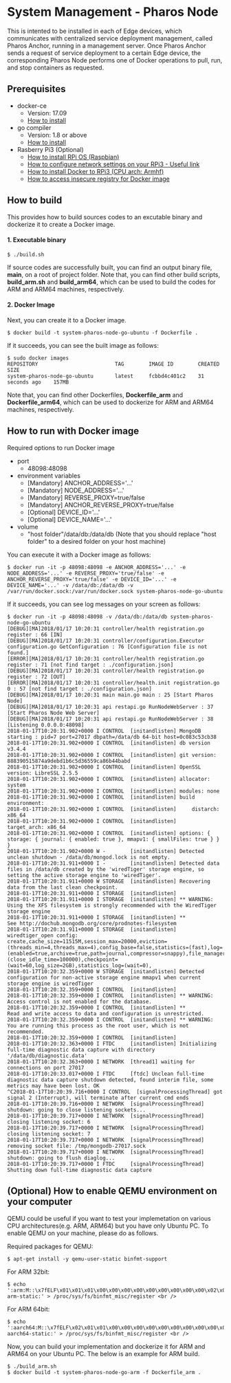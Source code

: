 System Management - Pharos Node
=======================================

This is intented to be installed in each of Edge devices, which communicates with centralized service deployment management, called Pharos Anchor, running in a management server. Once Pharos Anchor sends a request of service deployment to a certain Edge device, the corresponding Pharos Node performs one of Docker operations to pull, run, and stop containers as requested.

## Prerequisites ##
- docker-ce
  - Version: 17.09
  - [How to install](https://docs.docker.com/engine/installation/linux/docker-ce/ubuntu/)
- go compiler
  - Version: 1.8 or above
  - [How to install](https://golang.org/dl/)
- Rasberry Pi3 (Optional)
  - [How to install RPi OS (Raspbian)](https://www.raspberrypi.org/documentation/installation/installing-images/)
  - [How to configure network settings on your RPi3 - Useful link](https://kr.mathworks.com/help/supportpkg/raspberrypi/ug/getting-the-raspberry_pi-ip-address.html?requestedDomain=true)
  - [How to install Docker to RPi3 (CPU arch: Armhf)](https://docs.docker.com/install/linux/docker-ce/debian/#prerequisites)
  - [How to access insecure registry for Docker image](https://docs.docker.com/registry/insecure/#deploy-a-plain-http-registry)

## How to build ##
This provides how to build sources codes to an excutable binary and dockerize it to create a Docker image.

#### 1. Executable binary ####
```shell
$ ./build.sh
```
If source codes are successfully built, you can find an output binary file, **main**, on a root of project folder.
Note that, you can find other build scripts, **build_arm.sh** and **build_arm64**, which can be used to build the codes for ARM and ARM64 machines, respectively.

#### 2. Docker Image  ####
Next, you can create it to a Docker image.
```shell
$ docker build -t system-pharos-node-go-ubuntu -f Dockerfile .
```
If it succeeds, you can see the built image as follows:
```shell
$ sudo docker images
REPOSITORY                         TAG        IMAGE ID        CREATED           SIZE
system-pharos-node-go-ubuntu       latest     fcbbd4c401c2    31 seconds ago    157MB
```
Note that, you can find other Dockerfiles, **Dockerfile_arm** and **Dockerfile_arm64**, which can be used to dockerize for ARM and ARM64 machines, respectively.

## How to run with Docker image ##
Required options to run Docker image
- port
    - 48098:48098
- environment variables
    - [Mandatory] ANCHOR_ADDRESS='...'
    - [Mandatory] NODE_ADDRESS='...'
    - [Mandatory] REVERSE_PROXY=true/false
    - [Mandatory] ANCHOR_REVERSE_PROXY=true/false
    - [Optional] DEVICE_ID='...'
    - [Optional] DEVICE_NAME='...'
- volume
    - "host folder"/data/db:/data/db (Note that you should replace "host folder" to a desired folder on your host machine)

You can execute it with a Docker image as follows:
```shell
$ docker run -it -p 48098:48098 -e ANCHOR_ADDRESS='...' -e NODE_ADDRESS='...' -e REVERSE_PROXY='true/false' -e ANCHOR_REVERSE_PROXY='true/false' -e DEVICE_ID='...' -e DEVICE_NAME='...' -v /data/db:/data/db -v /var/run/docker.sock:/var/run/docker.sock system-pharos-node-go-ubuntu
```
If it succeeds, you can see log messages on your screen as follows:
```shell
$ docker run -it -p 48098:48098 -v /data/db:/data/db system-pharos-node-go-ubuntu
[DEBUG][MA]2018/01/17 10:20:31 controller/health registration.go register : 66 [IN]
[DEBUG][MA]2018/01/17 10:20:31 controller/configuration.Executor configuration.go GetConfiguration : 76 [Configuration file is not found.]
[ERROR][MA]2018/01/17 10:20:31 controller/health registration.go register : 71 [not find target : ./configuration.json]
[DEBUG][MA]2018/01/17 10:20:31 controller/health registration.go register : 72 [OUT]
[ERROR][MA]2018/01/17 10:20:31 controller/health.init registration.go 0 : 57 [not find target : ./configuration.json]
[DEBUG][MA]2018/01/17 10:20:31 main main.go main : 25 [Start Pharos Node]
[DEBUG][MA]2018/01/17 10:20:31 api restapi.go RunNodeWebServer : 37 [Start Pharos Node Web Server]
[DEBUG][MA]2018/01/17 10:20:31 api restapi.go RunNodeWebServer : 38 [Listening 0.0.0.0:48098]
2018-01-17T10:20:31.902+0000 I CONTROL  [initandlisten] MongoDB starting : pid=7 port=27017 dbpath=/data/db 64-bit host=0c083c53cb38
2018-01-17T10:20:31.902+0000 I CONTROL  [initandlisten] db version v3.4.4
2018-01-17T10:20:31.902+0000 I CONTROL  [initandlisten] git version: 888390515874a9debd1b6c5d36559ca86b44babd
2018-01-17T10:20:31.902+0000 I CONTROL  [initandlisten] OpenSSL version: LibreSSL 2.5.5
2018-01-17T10:20:31.902+0000 I CONTROL  [initandlisten] allocator: system
2018-01-17T10:20:31.902+0000 I CONTROL  [initandlisten] modules: none
2018-01-17T10:20:31.902+0000 I CONTROL  [initandlisten] build environment:
2018-01-17T10:20:31.902+0000 I CONTROL  [initandlisten]     distarch: x86_64
2018-01-17T10:20:31.902+0000 I CONTROL  [initandlisten]     target_arch: x86_64
2018-01-17T10:20:31.902+0000 I CONTROL  [initandlisten] options: { storage: { journal: { enabled: true }, mmapv1: { smallFiles: true } } }
2018-01-17T10:20:31.902+0000 W -        [initandlisten] Detected unclean shutdown - /data/db/mongod.lock is not empty.
2018-01-17T10:20:31.911+0000 I -        [initandlisten] Detected data files in /data/db created by the 'wiredTiger' storage engine, so setting the active storage engine to 'wiredTiger'.
2018-01-17T10:20:31.911+0000 W STORAGE  [initandlisten] Recovering data from the last clean checkpoint.
2018-01-17T10:20:31.911+0000 I STORAGE  [initandlisten] 
2018-01-17T10:20:31.911+0000 I STORAGE  [initandlisten] ** WARNING: Using the XFS filesystem is strongly recommended with the WiredTiger storage engine
2018-01-17T10:20:31.911+0000 I STORAGE  [initandlisten] **          See http://dochub.mongodb.org/core/prodnotes-filesystem
2018-01-17T10:20:31.911+0000 I STORAGE  [initandlisten] wiredtiger_open config: create,cache_size=11515M,session_max=20000,eviction=(threads_min=4,threads_max=4),config_base=false,statistics=(fast),log=(enabled=true,archive=true,path=journal,compressor=snappy),file_manager=(close_idle_time=100000),checkpoint=(wait=60,log_size=2GB),statistics_log=(wait=0),
2018-01-17T10:20:32.359+0000 W STORAGE  [initandlisten] Detected configuration for non-active storage engine mmapv1 when current storage engine is wiredTiger
2018-01-17T10:20:32.359+0000 I CONTROL  [initandlisten] 
2018-01-17T10:20:32.359+0000 I CONTROL  [initandlisten] ** WARNING: Access control is not enabled for the database.
2018-01-17T10:20:32.359+0000 I CONTROL  [initandlisten] **          Read and write access to data and configuration is unrestricted.
2018-01-17T10:20:32.359+0000 I CONTROL  [initandlisten] ** WARNING: You are running this process as the root user, which is not recommended.
2018-01-17T10:20:32.359+0000 I CONTROL  [initandlisten] 
2018-01-17T10:20:32.363+0000 I FTDC     [initandlisten] Initializing full-time diagnostic data capture with directory '/data/db/diagnostic.data'
2018-01-17T10:20:32.363+0000 I NETWORK  [thread1] waiting for connections on port 27017
2018-01-17T10:20:33.017+0000 I FTDC     [ftdc] Unclean full-time diagnostic data capture shutdown detected, found interim file, some metrics may have been lost. OK
^C2018-01-17T10:20:39.716+0000 I CONTROL  [signalProcessingThread] got signal 2 (Interrupt), will terminate after current cmd ends
2018-01-17T10:20:39.716+0000 I NETWORK  [signalProcessingThread] shutdown: going to close listening sockets...
2018-01-17T10:20:39.717+0000 I NETWORK  [signalProcessingThread] closing listening socket: 6
2018-01-17T10:20:39.717+0000 I NETWORK  [signalProcessingThread] closing listening socket: 7
2018-01-17T10:20:39.717+0000 I NETWORK  [signalProcessingThread] removing socket file: /tmp/mongodb-27017.sock
2018-01-17T10:20:39.717+0000 I NETWORK  [signalProcessingThread] shutdown: going to flush diaglog...
2018-01-17T10:20:39.717+0000 I FTDC     [signalProcessingThread] Shutting down full-time diagnostic data capture

```

## (Optional) How to enable QEMU environment on your computer
QEMU could be useful if you want to test your implemetation on various CPU architectures(e.g. ARM, ARM64) but you have only Ubuntu PC. To enable QEMU on your machine, please do as follows.

Required packages for QEMU:
```shell
$ apt-get install -y qemu-user-static binfmt-support
```
For ARM 32bit:
```shell
$ echo ':arm:M::\x7fELF\x01\x01\x01\x00\x00\x00\x00\x00\x00\x00\x00\x00\x02\x00\x28\x00:\xff\xff\xff\xff\xff\xff\xff\x00\xff\xff\xff\xff\xff\xff\xff\xff\xfe\xff\xff\xff:/usr/bin/qemu-arm-static:' > /proc/sys/fs/binfmt_misc/register <br />
```
For ARM 64bit:
```shell
$ echo ':aarch64:M::\x7fELF\x02\x01\x01\x00\x00\x00\x00\x00\x00\x00\x00\x00\x02\x00\xb7:\xff\xff\xff\xff\xff\xff\xff\xff\xff\xff\xff\xff\xff\xff\xff\xff\xfe\xff\xff:/usr/bin/qemu-aarch64-static:' > /proc/sys/fs/binfmt_misc/register <br />
```

Now, you can build your implementation and dockerize it for ARM and ARM64 on your Ubuntu PC. The below is an example for ARM build.

```shell
$ ./build_arm.sh
$ docker build -t system-pharos-node-go-arm -f Dockerfile_arm .
```
